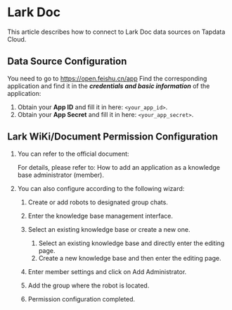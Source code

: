 # Lark Doc

This article describes how to connect to Lark Doc data sources on Tapdata Cloud.

## Data Source Configuration

You need to go to https://open.feishu.cn/app Find the corresponding application and find it in the ***credentials and basic information*** of the application:

1. Obtain your **App ID** and fill it in here: `<your_app_id>`.
2. Obtain your **App Secret** and fill it in here: `<your_app_secret>`.

## Lark WiKi/Document Permission Configuration

1. You can refer to the official document:

   For details, please refer to: How to add an application as a knowledge base administrator (member).

2. You can also configure according to the following wizard:

   1. Create or add robots to designated group chats. 
   2. Enter the knowledge base management interface.
   3. Select an existing knowledge base or create a new one.
      1. Select an existing knowledge base and directly enter the editing page.
      2. Create a new knowledge base and then enter the editing page.

   4. Enter member settings and click on Add Administrator.
   5. Add the group where the robot is located.
   6. Permission configuration completed.

